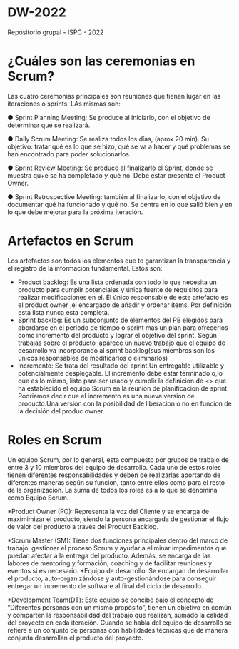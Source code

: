 # DW-2022
Repositorio grupal - ISPC - 2022

# ¿Cuáles son las ceremonias en Scrum?
Las cuatro ceremonias principales son reuniones que tienen lugar en las iteraciones o sprints. LAs mismas son:

● Sprint Planning Meeting: Se produce al iniciarlo, con el objetivo de determinar qué se realizará.

● Daily Scrum Meeting: Se realiza todos los días, (aprox 20 min). Su objetivo: tratar qué es lo que se hizo, qué se va a hacer y qué problemas se han encontrado para poder solucionarlos.

● Sprint Review Meeting: Se produce al finalizarlo el Sprint, donde se muestra qu+e se ha completado y qué no. Debe estar presente el Product Owner.

● Sprint Retrospective Meeting: también al finalizarlo, con el objetivo de documentar qué ha funcionado y qué no. Se centra en lo que salió bien y en lo que debe mejorar para la próxima iteración.

# Artefactos en Scrum

Los artefactos son todos los elementos que te garantizan la transparencia y el registro de la informacion fundamental. Estos son:
* Product backlog:
Es una lista ordenada con todo lo que necesita un producto para cumplir potenciales y única fuente de requisitos para realizar modificaciones en el.
El único responsable de este artefacto es el product owner ,el encargado de añadir y ordenar ítems.
Por definición esta lista nunca esta completa.
* Sprint backlog:
Es un subconjunto de elementos del PB elegidos para abordarse en el periodo de tiempo o sprint mas un plan para ofrecerlos como incremento del producto y lograr el objetivo del sprint.
Según trabajas sobre el producto ,aparece un nuevo trabajo que el equipo de desarrollo va incorporando al sprint backlog(sus miembros son los únicos responsables de modificarlos o eliminarlos)
* Incremento:
Se trata del resultado del sprint.Un entregable utilizable y potencialmente desplegable.
El incremento debe estar terminado o,lo que es lo mismo, listo para ser usado y cumplir la definicion de <<terminado>> que ha establecido el equipo Scrum en la reunion de planificacion de sprint.
Podriamos decir que el incremento es una nueva version de producto.Una version con la posibilidad de liberacion o no en funcion de la decisión del produc owner.


# Roles en Scrum
Un equipo Scrum, por lo general, esta compuesto por grupos de trabajo de entre 3 y 10 miembros del equipo de desarrollo. Cada uno de estos roles tienen diferentes responsabilidades y deben de realizarlas aportando de diferentes maneras según su funcion, tanto entre ellos como para el resto de la organización. La suma de todos los roles es a lo que se denomina como Equipo Scrum.
  
*Product Owner (PO): Representa la voz del Cliente y se encarga de maximimizar el producto, siendo la persona encargada de gestionar el flujo de valor del producto a través del Product Backlog.

*Scrum Master (SM): Tiene dos funciones principales dentro del marco de trabajo: gestionar el proceso Scrum y ayudar a eliminar impedimentos que puedan afectar a la entrega del producto. Además, se encarga de las labores de mentoring y formación, coaching y de facilitar reuniones y eventos si es necesario.
*Equipo de desarrollo: Se encargan de desarrollar el producto, auto-organizándose y auto-gestionándose para conseguir entregar un incremento de software al final del ciclo de desarrollo.

*Development Team(DT): Este equipo se concibe bajo el concepto de “Diferentes personas con un mismo propósito”, tienen un objetivo en común y comparten la responsabilidad del trabajo que realizan, sumado la calidad del proyecto en cada iteración.
Cuando se habla del equipo de desarrollo se refiere a un conjunto de personas con habilidades técnicas que de manera conjunta desarrollan el producto del proyecto.

